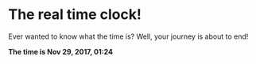 # The real time clock!

Ever wanted to know what the time is? Well, your journey is about to end!

**The time is Nov 29, 2017, 01:24**